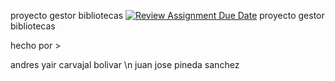 proyecto gestor bibliotecas
[![Review Assignment Due Date](https://classroom.github.com/assets/deadline-readme-button-24ddc0f5d75046c5622901739e7c5dd533143b0c8e959d652212380cedb1ea36.svg)](https://classroom.github.com/a/UhcYLOEZ)
proyecto gestor bibliotecas 

hecho por >

andres yair carvajal bolivar \n
juan jose pineda sanchez
